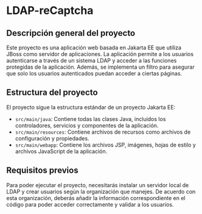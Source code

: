 # LDAP-reCaptcha

## Descripción general del proyecto

Este proyecto es una aplicación web basada en Jakarta EE que utiliza JBoss como servidor de aplicaciones. La aplicación permite a los usuarios autenticarse a través de un sistema LDAP y acceder a las funciones protegidas de la aplicación. Además, se implementa un filtro para asegurar que solo los usuarios autenticados puedan acceder a ciertas páginas.

## Estructura del proyecto

El proyecto sigue la estructura estándar de un proyecto Jakarta EE:

- `src/main/java`: Contiene todas las clases Java, incluidos los controladores, servicios y componentes de la aplicación.
- `src/main/resources`: Contiene archivos de recursos como archivos de configuración y propiedades.
- `src/main/webapp`: Contiene los archivos JSP, imágenes, hojas de estilo y archivos JavaScript de la aplicación.

## Requisitos previos

Para poder ejecutar el proyecto, necesitarás instalar un servidor local de LDAP y crear usuarios según la organización que manejes. De acuerdo con esta organización, deberás añadir la información correspondiente en el código para poder acceder correctamente y validar a los usuarios.

